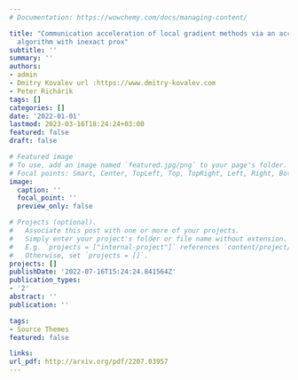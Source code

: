 ```yaml
---
# Documentation: https://wowchemy.com/docs/managing-content/

title: "Communication acceleration of local gradient methods via an accelerated primal-dual
  algorithm with inexact prox"
subtitle: ''
summary: ''
authors:
- admin
- Dmitry Kovalev url :https://www.dmitry-kovalev.com
- Peter Richárik
tags: []
categories: []
date: '2022-01-01'
lastmod: 2023-03-16T18:24:24+03:00
featured: false
draft: false

# Featured image
# To use, add an image named `featured.jpg/png` to your page's folder.
# Focal points: Smart, Center, TopLeft, Top, TopRight, Left, Right, BottomLeft, Bottom, BottomRight.
image:
  caption: ''
  focal_point: ''
  preview_only: false

# Projects (optional).
#   Associate this post with one or more of your projects.
#   Simply enter your project's folder or file name without extension.
#   E.g. `projects = ["internal-project"]` references `content/project/deep-learning/index.md`.
#   Otherwise, set `projects = []`.
projects: []
publishDate: '2022-07-16T15:24:24.841564Z'
publication_types:
- '2'
abstract: ''
publication: ''

tags:
- Source Themes
featured: false

links:
url_pdf: http://arxiv.org/pdf/2207.03957
---
```

